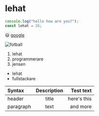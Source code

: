 
# lehat
```js
console.log("hello how are you?");
const lehat = 26;
```
:smiley:
[google](https://google.se)

![fotball](https://quickbutik.imgix.net/3327k/products/5fc8f39f51e5e.png)
1. lehat
2. programmerare
3. jensen

- lehat
- fullstackare

|Syntax		|Description	|Test text	|
|:---		|	:----:	|	---:	|
|header    	| title       	|here's this	|
|paragraph 	| text        	|and more	|


